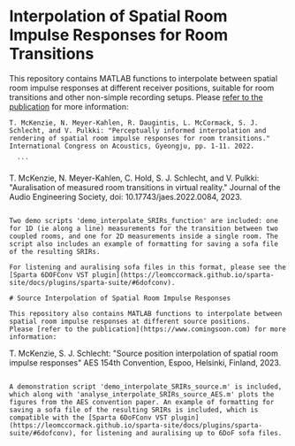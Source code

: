 # Interpolation of Spatial Room Impulse Responses for Room Transitions

This repository contains MATLAB functions to interpolate between spatial room impulse responses at different receiver positions, suitable for room transitions and other non-simple recording setups. 
Please [refer to the publication](https://www.researchgate.net/publication/364829625_Perceptually_informed_interpolation_and_rendering_of_spatial_room_impulse_responses_for_room_transitions) for more information:
   
   ```
T. McKenzie, N. Meyer-Kahlen, R. Daugintis, L. McCormack, S. J. Schlecht, and V. Pulkki: "Perceptually informed interpolation and  
rendering of spatial room impulse responses for room transitions." International Congress on Acoustics, Gyeongju, pp. 1-11. 2022.
   ```
      ```
T. McKenzie, N. Meyer-Kahlen, C. Hold, S. J. Schlecht, and V. Pulkki: "Auralisation of measured room transitions in virtual
reality." Journal of the Audio Engineering Society, doi: 10.17743/jaes.2022.0084, 2023.
   ```
   
Two demo scripts 'demo_interpolate_SRIRs_function' are included: one for 1D (ie along a line) measurements for the transition between two coupled rooms, and one for 2D measurements inside a single room. The script also includes an example of formatting for saving a sofa file of the resulting SRIRs. 

For listening and auralising sofa files in this format, please see the [Sparta 6DOFConv VST plugin](https://leomccormack.github.io/sparta-site/docs/plugins/sparta-suite/#6dofconv). 

# Source Interpolation of Spatial Room Impulse Responses

This repository also contains MATLAB functions to interpolate between spatial room impulse responses at different source positions. 
Please [refer to the publication](https://www.comingsoon.com) for more information:
   
   ```
T. McKenzie, S. J. Schlecht: "Source position interpolation of spatial room impulse responses" AES 154th Convention, Espoo, 
Helsinki, Finland, 2023. 
   ```
   
A demonstration script 'demo_interpolate_SRIRs_source.m' is included, which along with 'analyse_interpolate_SRIRs_source_AES.m' plots the figures from the AES convention paper. An example of formatting for saving a sofa file of the resulting SRIRs is included, which is compatible with the [Sparta 6DoFConv VST plugin](https://leomccormack.github.io/sparta-site/docs/plugins/sparta-suite/#6dofconv), for listening and auralising up to 6DoF sofa files.
